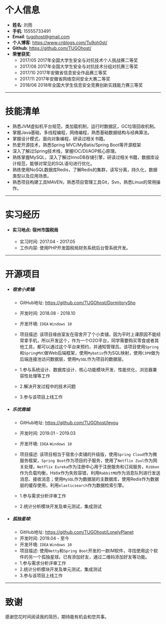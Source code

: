 # 个人信息
 - **姓名**: 刘雨
 - **手机**: 15555733491
 - **Email**: tugohost@gmail.com
 - **个人博客**: https://www.cnblogs.com/Tu9oh0st/
 - **Github**: https://github.com/TUGOhost/
 - **荣誉获奖**: 
   - 2017/05 2017年全国大学生安全与对抗技术个人挑战赛二等奖
   - 2017/08 2017年全国大学生安全与对抗技术分组对抗赛三等奖
   - 2017/10 2017年安徽省信息安全作品赛三等奖
   - 2017/11 2017年安徽省网络空间安全大赛二等奖
   - 2018/06 2018年全国大学生信息安全竞赛创新实践能力赛三等奖
---
# 技能清单
- 熟悉JVM虚拟机平台规范，类加载机制，运行时数据区，GC垃圾回收机制。
- 掌握Java基础，多线程编程，网络编程，熟悉基础数据结构与经典算法。
- 掌握设计模式，面向对象编程，研读过相关书籍。
- 热爱开源技术，熟悉Spring MVC/MyBatis/Spring Boot等开源框架
- 深入了解过Spring技术栈，掌握IOC/DI/AOP核心原理。
- 熟练掌握MySQL，深入了解过InnoDB存储引擎，研读过相关书籍，数据库设计规范，能够对常见的SQL语句进行优化。
- 熟练使用NoSQL数据库Redis，了解Redis的集群，读写分离，持久化，数据类型以及应用场景。
- 熟悉项目构建工具MAVEN，熟悉项目管理工具Git，Svn，熟悉Linux的常用操作。
---
# 实习经历
 - #### 实习地点: 宿州市国税局
    - 实习时间: 2017.04 - 2017.05
    - 工作内容: 使用PHP开发国税局财务系统后台管系统开发。
---
# 开源项目
 - ##### 宿舍小卖铺:
   - GitHub地址: https://github.com/TUGOhost/DormitorySho
   - 开发时间: 2018.08 - 2018.10
   - 开发环境: `IDEA` `Windows 10`

   - 项目描述: 该项目缘由室友在宿舍开了个小卖铺，因为平时上课原因不能经常拿手机，所以开发这个，作为一个O2O平台，同学需要购买零食或者其他工具，都可以通过这个平台来预约，并通知管理员。该项目使用`Spring`和`SpringMVC`做Web后端框架，使用`Mybatis`作为SQL映射，使用`C3P0`做为后端连接池访问数据层，使用`MySQL`作为项目的数据层。

   - 1.参与系统设计、数据库设计、核心功能模块开发、性能优化、浏览器兼容性处理等工作
   - 2.解决开发过程中的技术问题
   - 3.参与该项目上线工作

- ##### 乐优商城:
  - GitHub地址: https://github.com/TUGOhost/leyou
  - 开发时间: 2019.01 - 2019.03
  - 开发环境: `IDEA` `Windows 10`
  - 项目描述: 该项目相当于宿舍小卖铺的升级版，使用`Spring Cloud`作为微服务框架，`Spring Boot`作为项目的子服务，使用了`Netflix Zuul`作为网关处理，`Netflix Eureka`作为注册中心用于注册服务和订阅服务，`Ribbon`作为负载均衡，Hstix作为失败容错，利用`RabbitMQ`作为消息队列进行发送消息、接收消息；使用`MySQL`作为数据层的主数据库，使用Redis作为数据层的缓存使用，利用`elasticsearch`作为数据检索引擎。

  - 1.参与需求分析评审工作
  - 2.统计分析模块开发及单元测试，集成测试
- ##### 孤独星球:
  - GitHub地址: https://github.com/TUGOhost/LonelyPlanet
  - 开发时间: 2019.04 - 至今
  - 开发环境: `IDEA` `Windows 10`
  - 项目描述: 使用`Netty`和`Spring Boot`开发的一款IM软件，寻找使用这个软件的另一个孤独星球。已有添加好友，通过二维码添加好友等功能。
  - 1.参与需求分析评审工作
  - 2.统计分析模块开发及单元测试，集成测试
  - 3.参与该项目上线工作
---
# 致谢
感谢您花时间阅读我的简历，期待能有机会和您共事。